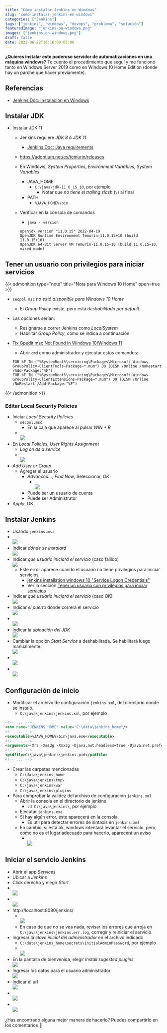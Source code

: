 ```yaml
---
title: "Cómo instalar Jenkins en Windows"
slug: "como-instalar-jenkins-en-windows"
categories: ["Jenkins"]
tags: ["jenkins", "windows", "devops", "problema", "solución"]
featuredImage: "jenkins-on-windows.png"
images: ["jenkins-on-windows.png"]
draft: false
date: 2022-06-22T16:16:00-05:00
---
```


**¿Quieres instalar este poderoso servidor de automatizaciones en una máquina windows?**
Te cuento el procedimiento que seguí y me funcionó tanto en Windows Server 2019 como en Windows 10 Home Edition (donde hay un parche que hacer previamente).

<!--more-->

## Referencias
- [Jenkins Doc: Instalación en Windows](https://www.jenkins.io/doc/book/installing/windows/)

## Instalar JDK
- Instalar JDK 11
	- Jenkins requiere *JDK 8* ó *JDK 11*
		- [Jenkins Doc: Java requirements](https://www.jenkins.io/doc/administration/requirements/java/)
	- https://adoptium.net/es/temurin/releases
	- En Windows, _System Properties_, _Environment Variables_, _System Variables_
		- JAVA_HOME
			- `C:\java\jdk-11_0_15_10`, por ejemplo
				- Notar que *no tiene el trailing slash* (`\`) al final
		- PATH
			- `%JAVA_HOME%\bin`
	- Verificar en la consola de comandos
		- `java - version`

		```
		openjdk version "11.0.15" 2022-04-19
		OpenJDK Runtime Environment Temurin-11.0.15+10 (build 11.0.15+10)
		OpenJDK 64-Bit Server VM Temurin-11.0.15+10 (build 11.0.15+10, mixed mode)
		```

## Tener un usuario con privilegios para iniciar servicios
{{< admonition type="note" title="Nota para Windows 10 Home" open=true >}}
- `secpol.msc` *no está disponible para Windows 10 Home*
	- El *Group Policy* existe, pero está *deshabilitado por default*.
- Las opciones serían:
	- Resignarse a correr Jenkins como _LocalSystem_
	- Habilitar *Group Policy*, como se indica a continuación
- [Fix Gpedit.msc Not Found In Windows 10/Windows 11](https://www.itechtics.com/easily-enable-group-policy-editor-gpedit-msc-in-windows-10-home-edition/)
	- Abrir `cmd` como administrador y ejecutar estos comandos:

	```batch
	FOR %F IN ("%SystemRoot%\servicing\Packages\Microsoft-Windows-GroupPolicy-ClientTools-Package~*.mum") DO (DISM /Online /NoRestart /Add-Package:"%F")
	FOR %F IN ("%SystemRoot%\servicing\Packages\Microsoft-Windows-GroupPolicy-ClientExtensions-Package~*.mum") DO (DISM /Online /NoRestart /Add-Package:"%F")
	```
{{< /admonition >}}

### Editar Local Security Policies
- Iniciar _Local Security Policies_
	- `secpol.msc`
		- En la caja que aparece al pulsar *WIN + R*
	- \
		![](20220624111228.png)
- En _Local Policies_, _User Rights Assignment_
	- _Log on as a service_
	- \
		![](20220624111333.png)
- _Add User or Group_
	- Agregar el usuario
		- _Advanced..._, _Find Now_, Seleccionar, _OK_
			- \
				![](20220624111623.png)
		- Puede ser un usuario de cuenta
		- Puede ser Administrator
- _Apply_, OK

## Instalar Jenkins
- Usando `jenkins.msi`
- \
	![](20220624104354.png)
- Indicar *dónde se instalará* \
	![](20220624104417.png)
- Indicar *qué usuario iniciará el servicio* (caso fallido) \
  ![](20220624104533.png)
	- Este error aparece cuando el usuario no tiene privilegios para iniciar servicios
		- [jenkins installation windows 10 "Service Logon Credentials"](https://stackoverflow.com/questions/63410442/jenkins-installation-windows-10-service-logon-credentials)
		- Ver la sección [Tener un usuario con privilegios para iniciar servicios](#tener-un-usuario-con-privilegios-para-iniciar-servicios)
- Indicar *qué usuario iniciará el servicio* (caso OK) \
  ![](20220624111922.png)
- Indicar *el puerto* donde correrá el servicio \
	![](20220624112221.png)
- \
	![](20220624112351.png)
- Indicar la *ubicación del JDK* \
	![](20220624112437.png)
- Cambiar la opción _Start Service_ a deshabilitada. Se habilitará luego manualmente. \
	![](20220624112908.png)
- \
	![](20220624113305.png)
- \
	![](20220624114832.png)

## Configuración de inicio
- Modificar el archivo de configuración `jenkins.xml`, del directorio donde se instaló.
	- `C:\java\jenkins\jenkins.xml`, por ejemplo

```xml
<!-- ... -->
<env name="JENKINS_HOME" value="C:\data\jenkins_home"/>
<!-- ... -->
<executable>%JAVA_HOME%\bin\java.exe</executable>
<!-- ... -->
<arguments>-Xrs -Xms3g -Xmx3g -Djava.awt.headless=true -Djava.net.preferIPv4Stack=true -Djava.io.tmpdir=C:\java\jenkins\tmp\ -Dorg.apache.commons.jelly.tags.fmt.timeZone=America/Lima  -Dhudson.lifecycle=hudson.lifecycle.WindowsServiceLifecycle -jar "C:\java\jenkins\Jenkins.war" --httpPort=8080 --webroot="C:\java\jenkins\war" --pluginroot="C:\java\jenkins\plugins" --prefix="/jenkins"</arguments>
<!-- ... -->
<pidfile>C:\java\jenkins\jenkins.pid</pidfile>
<!-- ... -->

```

- Crear las carpetas mencionadas
	- `C:\data\jenkins_home`
	- `C:\java\jenkins\tmp\`
	- `C:\java\jenkins\war`
	- `C:\java\jenkins\plugins`
- Para comprobar la validez del archivo de configuración `jenkins.xml`
	- Abrir la consola en el directorio de jenkins
		- `cd C:\java\jenkins\`, por ejemplo
	- Ejecutar `jenkins.exe`
	- Si hay algún error, éste aparecerá en la consola.
		- Es útil para detectar errores de sintaxis en `jenkins.xml`
	- En cambio, si está ok, windows intentará levantar el servicio, pero, como no es el lugar adecuado para hacerlo, aparecerá un aviso
		- \
			![](20220624123021.png)

## Iniciar el servicio Jenkins
- Abrir el app *Services*
- Ubicar a *Jenkins*
- Click derecho y elegir _Start_
- \
	![](20220624123346.png)
- \
	![](20220624123449.png)
- http://localhost:8080/jenkins/
	- \
		![](20220624124158.png)
	- En caso de que no se vea nada, revisar los errores que arroja en `C:\java\jenkins\jenkins.err.log`, corregir y reiniciar el servicio.
- Ingresar la *clave inicial del administrador* en el archivo indicado
	- `C:\data\jenkins_home\secrets\initialAdminPassword`, por ejemplo
	- \
		![](20220624124419.png)
- En la pantalla de bienvenida, elegir *Install sugested plugins* \
	![](20220624124535.png)
- Ingresar los datos para el usuario administrador \
	![](20220624141203.png)
- Indicar el url \
	![](20220624142158.png)
- \
	![](20220624142256.png)
- \
	![](20220624142332.png)

¿Has encontrado alguna mejor manera de hacerlo? Puedes compartirlo en los comentarios 🙏